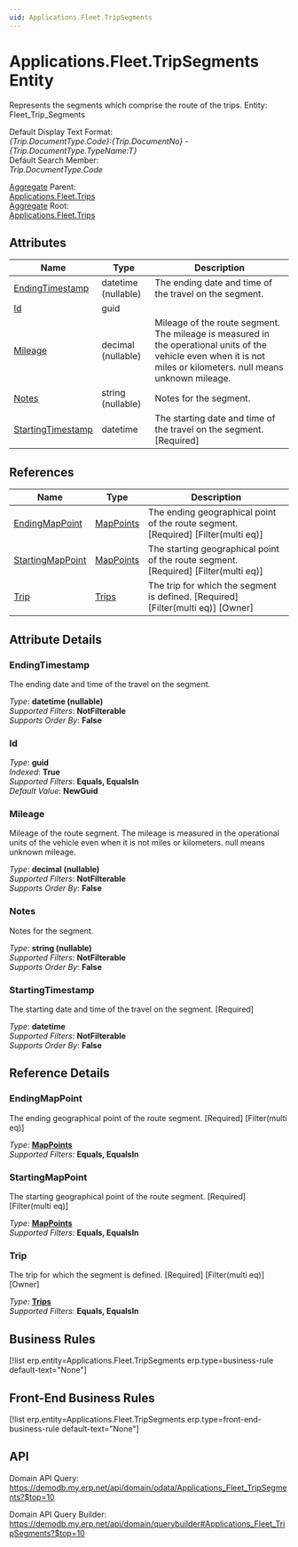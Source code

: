 ```yaml
---
uid: Applications.Fleet.TripSegments
---
```

# Applications.Fleet.TripSegments Entity

Represents the segments which comprise the route of the trips. Entity: Fleet_Trip_Segments

Default Display Text Format:  
_{Trip.DocumentType.Code}:{Trip.DocumentNo} - {Trip.DocumentType.TypeName:T}_  
Default Search Member:  
_Trip.DocumentType.Code_  

[Aggregate](xref:aggregates) Parent:  
[Applications.Fleet.Trips](Applications.Fleet.Trips.md)  
[Aggregate](xref:aggregates) Root:  
[Applications.Fleet.Trips](Applications.Fleet.Trips.md)  

## Attributes

| Name | Type | Description |
| ---- | ---- | --- |
| [EndingTimestamp](Applications.Fleet.TripSegments.md#endingtimestamp) | datetime (nullable) | The ending date and time of the travel on the segment. 
| [Id](Applications.Fleet.TripSegments.md#id) | guid |  
| [Mileage](Applications.Fleet.TripSegments.md#mileage) | decimal (nullable) | Mileage of the route segment. The mileage is measured in the operational units of the vehicle even when it is not miles or kilometers. null means unknown mileage. 
| [Notes](Applications.Fleet.TripSegments.md#notes) | string (nullable) | Notes for the segment. 
| [StartingTimestamp](Applications.Fleet.TripSegments.md#startingtimestamp) | datetime | The starting date and time of the travel on the segment. [Required] 

## References

| Name | Type | Description |
| ---- | ---- | --- |
| [EndingMapPoint](Applications.Fleet.TripSegments.md#endingmappoint) | [MapPoints](General.Geography.MapPoints.md) | The ending geographical point of the route segment. [Required] [Filter(multi eq)] |
| [StartingMapPoint](Applications.Fleet.TripSegments.md#startingmappoint) | [MapPoints](General.Geography.MapPoints.md) | The starting geographical point of the route segment. [Required] [Filter(multi eq)] |
| [Trip](Applications.Fleet.TripSegments.md#trip) | [Trips](Applications.Fleet.Trips.md) | The trip for which the segment is defined. [Required] [Filter(multi eq)] [Owner] |


## Attribute Details

### EndingTimestamp

The ending date and time of the travel on the segment.

_Type_: **datetime (nullable)**  
_Supported Filters_: **NotFilterable**  
_Supports Order By_: **False**  

### Id

_Type_: **guid**  
_Indexed_: **True**  
_Supported Filters_: **Equals, EqualsIn**  
_Default Value_: **NewGuid**  

### Mileage

Mileage of the route segment. The mileage is measured in the operational units of the vehicle even when it is not miles or kilometers. null means unknown mileage.

_Type_: **decimal (nullable)**  
_Supported Filters_: **NotFilterable**  
_Supports Order By_: **False**  

### Notes

Notes for the segment.

_Type_: **string (nullable)**  
_Supported Filters_: **NotFilterable**  
_Supports Order By_: **False**  

### StartingTimestamp

The starting date and time of the travel on the segment. [Required]

_Type_: **datetime**  
_Supported Filters_: **NotFilterable**  
_Supports Order By_: **False**  


## Reference Details

### EndingMapPoint

The ending geographical point of the route segment. [Required] [Filter(multi eq)]

_Type_: **[MapPoints](General.Geography.MapPoints.md)**  
_Supported Filters_: **Equals, EqualsIn**  

### StartingMapPoint

The starting geographical point of the route segment. [Required] [Filter(multi eq)]

_Type_: **[MapPoints](General.Geography.MapPoints.md)**  
_Supported Filters_: **Equals, EqualsIn**  

### Trip

The trip for which the segment is defined. [Required] [Filter(multi eq)] [Owner]

_Type_: **[Trips](Applications.Fleet.Trips.md)**  
_Supported Filters_: **Equals, EqualsIn**  



## Business Rules

[!list erp.entity=Applications.Fleet.TripSegments erp.type=business-rule default-text="None"]

## Front-End Business Rules

[!list erp.entity=Applications.Fleet.TripSegments erp.type=front-end-business-rule default-text="None"]

## API

Domain API Query:
<https://demodb.my.erp.net/api/domain/odata/Applications_Fleet_TripSegments?$top=10>

Domain API Query Builder:
<https://demodb.my.erp.net/api/domain/querybuilder#Applications_Fleet_TripSegments?$top=10>

